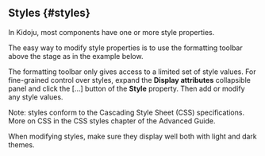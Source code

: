 ## Styles {#styles}

In Kidoju, most components have one or more style properties.

The easy way to modify style properties is to use the formatting toolbar above the stage as in the example below.

The formatting toolbar only gives access to a limited set of style values. For fine-grained control over styles, expand the **Display attributes** collapsible panel and click the […] button of the **Style** property. Then add or modify any style values.

Note: styles conform to the Cascading Style Sheet (CSS) specifications. More on CSS in the CSS styles chapter of the Advanced Guide.

When modifying styles, make sure they display well both with light and dark themes.